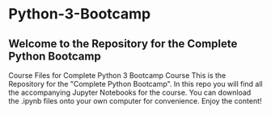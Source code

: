 # Python-3-Bootcamp
## Welcome to the Repository for the Complete Python Bootcamp
Course Files for Complete Python 3 Bootcamp Course
This is the Repository for the "Complete Python Bootcamp". 
In this repo you will find all the accompanying Jupyter Notebooks for the course. 
You can download the .ipynb files onto your own computer for convenience. 
Enjoy the content!
